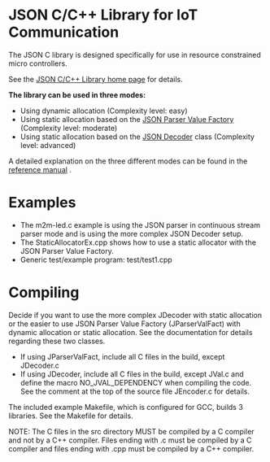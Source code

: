 # JSON C/C++ Library for IoT Communication

The JSON C library is designed specifically for use in resource constrained micro controllers.

See the [JSON C/C++ Library home page](https://realtimelogic.com/products/json/) for details.

**The library can be used in three modes:**

* Using dynamic allocation (Complexity level: easy)
* Using static allocation based on the [JSON Parser Value Factory](https://realtimelogic.com/ba/doc/en/C/reference/html/structJParserValFact.html) (Complexity level: moderate)
* Using static allocation based on the [JSON Decoder](https://realtimelogic.com/ba/doc/en/C/reference/html/structJDecoder.html) class (Complexity level: advanced)

A detailed explanation on the three different modes can be found in the [reference manual](https://realtimelogic.com/ba/doc/en/C/reference/html/md_en_C_md_JSON.html) .

# Examples

* The m2m-led.c example is using the JSON parser in continuous stream parser mode and is using the more complex JSON Decoder setup.
* The StaticAllocatorEx.cpp shows how to use a static allocator with the JSON Parser Value Factory.
* Generic test/example program: test/test1.cpp

# Compiling

Decide if you want to use the more complex JDecoder with static allocation or the easier to use JSON Parser Value Factory (JParserValFact) with dynamic allocation or static allocation. See the documentation for details regarding these two classes.

* If using JParserValFact, include all C files in the build, except JDecoder.c
* If using JDecoder, include all C files in the build, except JVal.c and define the macro NO_JVAL_DEPENDENCY when compiling the code. See the comment at the top of the source file JEncoder.c for details.

The included example Makefile, which is configured for GCC, builds 3 libraries. See the Makefile for details.

NOTE: The C files in the src directory MUST be compiled by a C compiler and not by a C++ compiler. Files ending with .c must be compiled by a C compiler and files ending with .cpp must be compiled by a C++ compiler.



